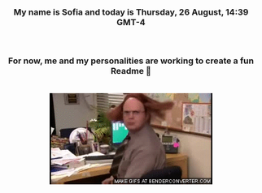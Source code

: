 


<div align="center">
<h3 >My name is Sofia and today is Thursday, 26 August, 14:39 GMT-4</h3><br>
<h3 >For now, me and my personalities are working to create a fun Readme 👋
</h3><br>
<img src='img/dwight.gif' alt='working...'/>
</div>
